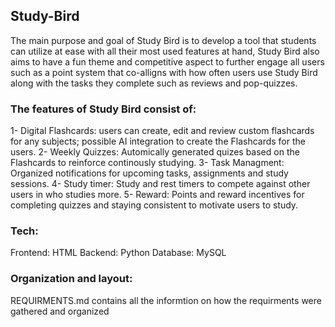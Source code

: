 ## Study-Bird
The main purpose and goal of Study Bird is to develop a tool that students can utilize at ease with all their most used features at hand, Study Bird also aims to have a fun theme and competitive aspect to further engage all users such as a point system that co-alligns with how often users use Study Bird along with the tasks they complete such as reviews and pop-quizzes.

### The features of Study Bird consist of:
1- Digital Flashcards: users can create, edit and review custom flashcards for any subjects; possible AI integration to create the Flashcards for the users.
2- Weekly Quizzes: Automically generated quizes based on the Flashcards to reinforce continously studying.
3- Task Managment: Organized notifications for upcoming tasks, assignments and study sessions.
4- Study timer: Study and rest timers to compete against other users in who studies more.
5- Reward: Points and reward incentives for completing quizzes and staying consistent to motivate users to study.

### Tech:
Frontend: HTML
Backend: Python
Database: MySQL

### Organization and layout:
REQUIRMENTS.md contains all the informtion on how the requirments were gathered and organized 

